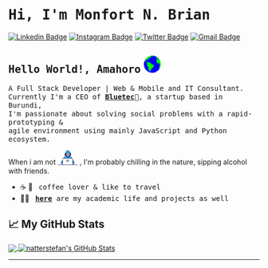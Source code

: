 # <samp>Hi, I'm Monfort N. Brian</samp>

[![Linkedin Badge](https://img.shields.io/badge/LinkedIn-%230077B5.svg?&style=flat-square&logo=linkedin&logoColor=white&color=071A2C&link=https://www.linkedin.com/in/monfortbrian/)](https://www.linkedin.com/in/monfortbrian/)
[![Instagram Badge](https://img.shields.io/badge/Instagram-%23E4405F.svg?&style=flat-square&logo=instagram&logoColor=white&color=071A2C&link=https://www.instagram.com/monfortbrian)](https://www.instagram.com/monfortbrian)
[![Twitter Badge](https://img.shields.io/badge/Twitter-%231877F2.svg?&style=flat-square&logo=twitter&logoColor=white&color=071A2C&link=https://twitter.com/monfortbrian)](https://twitter.com/monfortbrian)
[![Gmail Badge](https://img.shields.io/badge/Gmail-%231877F2.svg?&style=flat-square&logo=gmail&logoColor=white&color=071A2C&link=mailto:monfortbrian@outlook.com)](mailto:monfortbrian@outlook.com)

## <samp>Hello World!, Amahoro</samp> <img src="https://github.com/monfortbrian/monfortbrian/blob/master/assets/earth.gif" width="35px">

<samp>A Full Stack Developer | Web & Mobile and IT Consultant. <br> Currently I'm a CEO of [__Bluetec__](https://github.com/bluetechstartup)🚀, a startup based in Burundi, <br>I'm passionate about solving social problems with a rapid-prototyping & <br> agile environment using mainly JavaScript and Python ecosystem.</samp>
<samp>

When i am not <img src="https://github.com/monfortbrian/monfortbrian/blob/master/assets/developer.gif" width="40px">
 , I'm probably chilling in the nature, sipping alcohol with friends.</samp> &nbsp;  &nbsp; 


- ☕ 📍 &nbsp; <samp>coffee lover & like to travel</samp>
- 👨‍🎓    &nbsp; <samp>[__here__](https://github.com/monfortbrian/academic-projects) are my academic life and projects as well </samp>


## &#x1f4c8; My GitHub Stats

<a href="https://github.com/monfortbrian/monfortbrian">
  <img align="center" src="https://github-readme-stats.vercel.app/api/top-langs/?username=monfortbrian&hide=java,html&title_color=000000&text_color=000000" />
</a>

<a href="https://github.com/monfortbrian/monfortbrian">
  <img align="center" src="https://github-readme-stats.vercel.app/api?username=monfortbrian&show_icons=true&line_height=27&count_private=true&title_color=000000&text_color=000000&icon_color=FAC051" alt="natterstefan's GitHub Stats" />
</a>

---
